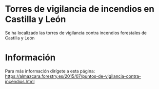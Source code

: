 # Torres de vigilancia de incendios en Castilla y León
Se ha localizado las torres de vigilancia contra incendios forestales de Castilla y León

# Información
Para más información dirígete a esta página:
https://almazcara.forestry.es/2015/07/puntos-de-vigilancia-contra-incendios.html
